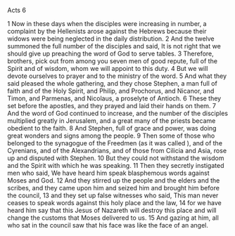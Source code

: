 Acts 6

1	Now in these days when the disciples were increasing in number, a complaint by the Hellenists arose against the Hebrews because their widows were being neglected in the daily distribution.
2	And the twelve summoned the full number of the disciples and said, It is not right that we should give up preaching the word of God to serve tables.
3	Therefore, brothers, pick out from among you seven men of good repute, full of the Spirit and of wisdom, whom we will appoint to this duty.
4	But we will devote ourselves to prayer and to the ministry of the word.
5	And what they said pleased the whole gathering, and they chose Stephen, a man full of faith and of the Holy Spirit, and Philip, and Prochorus, and Nicanor, and Timon, and Parmenas, and Nicolaus, a proselyte of Antioch.
6	These they set before the apostles, and they prayed and laid their hands on them.
7	And the word of God continued to increase, and the number of the disciples multiplied greatly in Jerusalem, and a great many of the priests became obedient to the faith.
8	And Stephen, full of grace and power, was doing great wonders and signs among the people.
9	Then some of those who belonged to the synagogue of the Freedmen (as it was called ), and of the Cyrenians, and of the Alexandrians, and of those from Cilicia and Asia, rose up and disputed with Stephen.
10	But they could not withstand the wisdom and the Spirit with which he was speaking.
11	Then they secretly instigated men who said, We have heard him speak blasphemous words against Moses and God.
12	And they stirred up the people and the elders and the scribes, and they came upon him and seized him and brought him before the council,
13	and they set up false witnesses who said, This man never ceases to speak words against this holy place and the law,
14	for we have heard him say that this Jesus of Nazareth will destroy this place and will change the customs that Moses delivered to us.
15	And gazing at him, all who sat in the council saw that his face was like the face of an angel.

